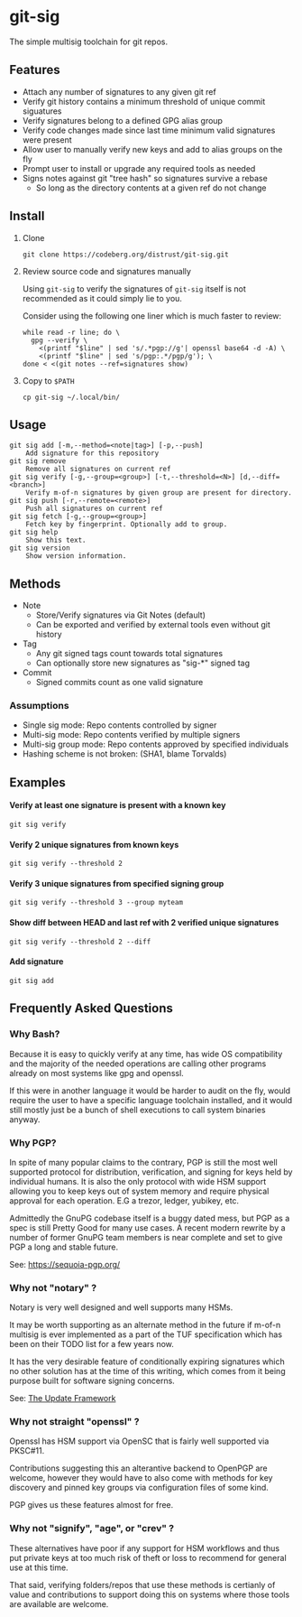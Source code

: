 # git-sig #

The simple multisig toolchain for git repos.

## Features

  * Attach any number of signatures to any given git ref
  * Verify git history contains a minimum threshold of unique commit siguatures
  * Verify signatures belong to a defined GPG alias group
  * Verify code changes made since last time minimum valid signatures were present
  * Allow user to manually verify new keys and add to alias groups on the fly
  * Prompt user to install or upgrade any required tools as needed
  * Signs notes against git "tree hash" so signatures survive a rebase
    * So long as the directory contents at a given ref do not change

## Install

  1. Clone

      ```
      git clone https://codeberg.org/distrust/git-sig.git
      ```

  2. Review source code and signatures manually

      Using `git-sig` to verify the signatures of `git-sig` itself is not
      recommended as it could simply lie to you.

      Consider using the following one liner which is much faster to review:
      ```
      while read -r line; do \
        gpg --verify \
          <(printf "$line" | sed 's/.*pgp://g'| openssl base64 -d -A) \
          <(printf "$line" | sed 's/pgp:.*/pgp/g'); \
      done < <(git notes --ref=signatures show)
      ```

  3. Copy to `$PATH`

      ```
      cp git-sig ~/.local/bin/
      ```

## Usage

```
git sig add [-m,--method=<note|tag>] [-p,--push]
    Add signature for this repository
git sig remove
    Remove all signatures on current ref
git sig verify [-g,--group=<group>] [-t,--threshold=<N>] [d,--diff=<branch>]
    Verify m-of-n signatures by given group are present for directory.
git sig push [-r,--remote=<remote>]
    Push all signatures on current ref
git sig fetch [-g,--group=<group>]
    Fetch key by fingerprint. Optionally add to group.
git sig help
    Show this text.
git sig version
	Show version information.
```

## Methods

* Note
    * Store/Verify signatures via Git Notes (default)
    * Can be exported and verified by external tools even without git history
* Tag
    * Any git signed tags count towards total signatures
    * Can optionally store new signatures as "sig-*" signed tag
* Commit
    * Signed commits count as one valid signature

### Assumptions
  - Single sig mode: Repo contents controlled by signer
  - Multi-sig mode: Repo contents verified by multiple signers
  - Multi-sig group mode: Repo contents approved by specified individuals
  - Hashing scheme is not broken: (SHA1, blame Torvalds)

## Examples

#### Verify at least one signature is present with a known key

```
git sig verify
```

#### Verify 2 unique signatures from known keys

```
git sig verify --threshold 2
```

#### Verify 3 unique signatures from specified signing group

```
git sig verify --threshold 3 --group myteam
```

#### Show diff between HEAD and last ref with 2 verified unique signatures

```
git sig verify --threshold 2 --diff
```

#### Add signature

```
git sig add
```

## Frequently Asked Questions

### Why Bash?

Because it is easy to quickly verify at any time, has wide OS compatibility and
the majority of the needed operations are calling other programs already on
most systems like gpg and openssl.

If this were in another language it would be harder to audit on the fly, would
require the user to have a specific language toolchain installed, and it would
still mostly just be a bunch of shell executions to call system binaries
anyway.

### Why PGP?

In spite of many popular claims to the contrary, PGP is still the most well
supported protocol for distribution, verification, and signing for keys held
by individual humans. It is also the only protocol with wide HSM support
allowing you to keep keys out of system memory and require physical approval
for each operation. E.G a trezor, ledger, yubikey, etc.

Admittedly the GnuPG codebase itself is a buggy dated mess, but PGP as a spec
is still Pretty Good for many use cases. A recent modern rewrite by a number
of former GnuPG team members is near complete and set to give PGP a long and
stable future.

See: https://sequoia-pgp.org/

### Why not "notary" ?

Notary is very well designed and well supports many HSMs.

It may be worth supporting as an alternate method in the future if m-of-n
multisig is ever implemented as a part of the TUF specification which has been
on their TODO list for a few years now.

It has the very desirable feature of conditionally expiring signatures which
no other solution has at the time of this writing, which comes from it being
purpose built for software signing concerns.

See: [The Update Framework](https://theupdateframework.io)

### Why not straight "openssl" ?

Openssl has HSM support via OpenSC that is fairly well supported via PKSC#11.

Contributions suggesting this an alterantive backend to OpenPGP are welcome,
however they would have to also come with methods for key discovery and pinned
key groups via configuration files of some kind.

PGP gives us these features almost for free.

### Why not "signify", "age", or "crev" ?

These alternatives have poor if any support for HSM workflows and thus put
private keys at too much risk of theft or loss to recommend for general use at
this time.

That said, verifying folders/repos that use these methods is certianly of value
and contributions to support doing this on systems where those tools are
available are welcome.
